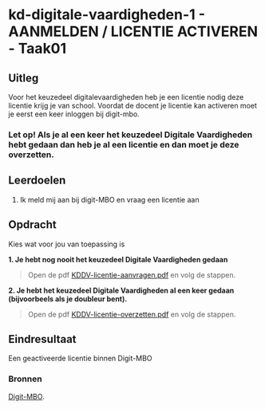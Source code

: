 # kd-digitale-vaardigheden-1 - AANMELDEN / LICENTIE ACTIVEREN - Taak01

## Uitleg

Voor het keuzedeel digitalevaardigheden heb je een licentie nodig deze licentie krijg je van school.
Voordat de docent je licentie kan activeren moet je eerst een keer inloggen bij digit-mbo.
### **Let op! Als je al een keer het keuzedeel Digitale Vaardigheden hebt gedaan dan heb je al een licentie en dan moet je deze overzetten.**


## Leerdoelen
1. Ik meld mij aan bij digit-MBO en vraag een licentie aan

## Opdracht
Kies wat voor jou van toepassing is

**1. Je hebt nog nooit het keuzedeel Digitale Vaardigheden gedaan**
>Open de pdf [KDDV-licentie-aanvragen.pdf](./files/KDDV-licentie-aanvragen.pdf) en volg de stappen.
> 

**2. Je hebt het keuzedeel Digitale Vaardigheden al een keer gedaan (bijvoorbeels als je doubleur bent).**

>Open de pdf [KDDV-licentie-overzetten.pdf](./files/KDDV-licentie-overzetten.pdf) en volg de stappen.
> 

## Eindresultaat
Een geactiveerde licentie binnen Digit-MBO


### Bronnen
[Digit-MBO](https://digit-mbo.nl/).